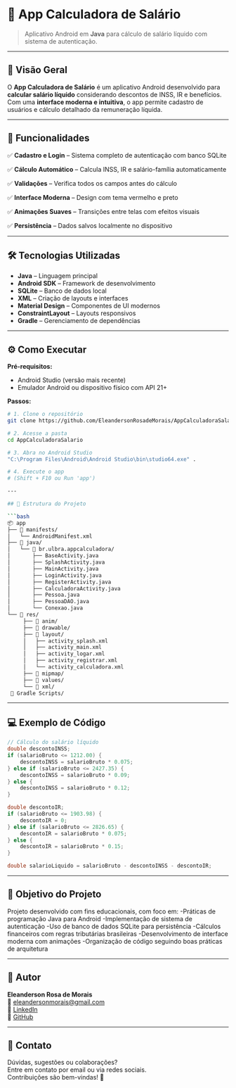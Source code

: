# 🧮 App Calculadora de Salário
> Aplicativo Android em **Java** para cálculo de salário líquido com sistema de autenticação.

---

## 📱 Visão Geral

O **App Calculadora de Salário** é um aplicativo Android desenvolvido para **calcular salário líquido** considerando descontos de INSS, IR e benefícios.  
Com uma **interface moderna e intuitiva**, o app permite cadastro de usuários e cálculo detalhado da remuneração líquida.

---

## 🚀 Funcionalidades

✅ **Cadastro e Login** – Sistema completo de autenticação com banco SQLite

✅ **Cálculo Automático** – Calcula INSS, IR e salário-família automaticamente

✅ **Validações** – Verifica todos os campos antes do cálculo

✅ **Interface Moderna** – Design com tema vermelho e preto

✅ **Animações Suaves** – Transições entre telas com efeitos visuais

✅ **Persistência** – Dados salvos localmente no dispositivo

---

## 🛠️ Tecnologias Utilizadas

- **Java** – Linguagem principal
- **Android SDK** – Framework de desenvolvimento
- **SQLite** – Banco de dados local
- **XML** – Criação de layouts e interfaces
- **Material Design** – Componentes de UI modernos
- **ConstraintLayout** – Layouts responsivos
- **Gradle** – Gerenciamento de dependências

---

## ⚙️ Como Executar

**Pré-requisitos:**
- Android Studio (versão mais recente)
- Emulador Android ou dispositivo físico com API 21+

**Passos:**
```bash
# 1. Clone o repositório
git clone https://github.com/EleandersonRosadeMorais/AppCalculadoraSalario

# 2. Acesse a pasta
cd AppCalculadoraSalario

# 3. Abra no Android Studio
"C:\Program Files\Android\Android Studio\bin\studio64.exe" .

# 4. Execute o app
# (Shift + F10 ou Run 'app')

---

## 📂 Estrutura do Projeto

```bash
📦 app
├── 📂 manifests/
│   └── AndroidManifest.xml
├── 📂 java/
│   └── 📂 br.ulbra.appcalculadora/
│       ├── BaseActivity.java
│       ├── SplashActivity.java
│       ├── MainActivity.java
│       ├── LoginActivity.java
│       ├── RegisterActivity.java
│       ├── CalculadoraActivity.java
│       ├── Pessoa.java
│       ├── PessoaDAO.java
│       └── Conexao.java
└── 📂 res/
     ├── 📂 anim/
     ├── 📂 drawable/
     ├── 📂 layout/
     │   ├── activity_splash.xml
     │   ├── activity_main.xml
     │   ├── activity_logar.xml
     │   ├── activity_registrar.xml
     │   └── activity_calculadora.xml
     ├── 📂 mipmap/
     ├── 📂 values/
     └── 📂 xml/
 📂 Gradle Scripts/
```

---


## 💻 Exemplo de Código

```java
// Cálculo do salário líquido
double descontoINSS;
if (salarioBruto <= 1212.00) {
    descontoINSS = salarioBruto * 0.075;
} else if (salarioBruto <= 2427.35) {
    descontoINSS = salarioBruto * 0.09;
} else {
    descontoINSS = salarioBruto * 0.12;
}

double descontoIR;
if (salarioBruto <= 1903.98) {
    descontoIR = 0;
} else if (salarioBruto <= 2826.65) {
    descontoIR = salarioBruto * 0.075;
} else {
    descontoIR = salarioBruto * 0.15;
}

double salarioLiquido = salarioBruto - descontoINSS - descontoIR;
```

---

## 🎯 Objetivo do Projeto

Projeto desenvolvido com fins educacionais, com foco em:
-Práticas de programação Java para Android
-Implementação de sistema de autenticação
-Uso de banco de dados SQLite para persistência
-Cálculos financeiros com regras tributárias brasileiras
-Desenvolvimento de interface moderna com animações
-Organização de código seguindo boas práticas de arquitetura

---

## 👤 Autor

**Eleanderson Rosa de Morais**  
📧 eleandersonmorais@gmail.com  
🔗 [LinkedIn](https://www.linkedin.com/in/eleanderson-rosa-de-morais-9aaab9324/)  
🔗 [GitHub](https://github.com/EleandersonRosadeMorais/)

---

## 💬 Contato

Dúvidas, sugestões ou colaborações?  
Entre em contato por email ou via redes sociais.  
Contribuições são bem-vindas! 🚀
